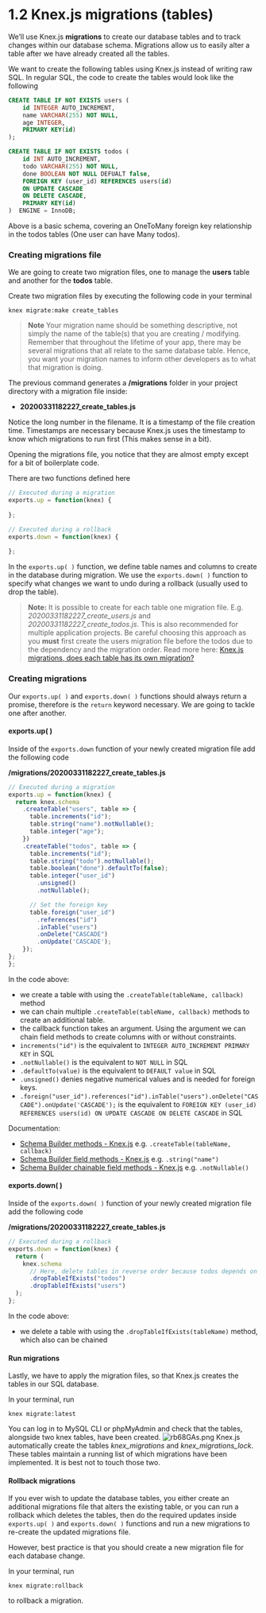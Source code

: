 # 1.2 Knex.js migrations (tables)
We’ll use Knex.js **migrations** to create our database tables and to track changes within our database schema. Migrations allow us to easily alter a table after we have already created all the tables.

We want to create the following tables using Knex.js instead of writing raw SQL. 
In regular SQL, the code to create the tables would look like the following
```sql
CREATE TABLE IF NOT EXISTS users (
    id INTEGER AUTO_INCREMENT,
    name VARCHAR(255) NOT NULL,
    age INTEGER,
    PRIMARY KEY(id)
);

CREATE TABLE IF NOT EXISTS todos (
    id INT AUTO_INCREMENT,
    todo VARCHAR(255) NOT NULL,
    done BOOLEAN NOT NULL DEFUALT false,
    FOREIGN KEY (user_id) REFERENCES users(id)
    ON UPDATE CASCADE
    ON DELETE CASCADE,
    PRIMARY KEY(id)
)  ENGINE = InnoDB;
```
Above is a basic schema, covering an OneToMany foreign key relationship in the todos tables (One user can have Many todos).


### Creating migrations file
We are going to create two migration files, one to manage the **users** table and another for the **todos** table.

Create two migration files by executing the following code in your terminal
```shell
knex migrate:make create_tables
```
> **Note**
> Your migration name should be something descriptive, not simply the name of the table(s) that you are creating / modifying. Remember that throughout the lifetime of your app, there may be several migrations that all relate to the same database table. Hence, you want your migration names to inform other developers as to what that migration is doing.
> 

The previous command generates a **/migrations** folder in your project directory with a migration file inside:
- **20200331182227_create_tables.js**

Notice the long number in the filename.
It is a timestamp of the file creation time. Timestamps are necessary because Knex.js uses the timestamp to know which migrations to run first (This makes sense in a bit).

Opening the migrations file, you notice that they are almost empty except for a bit of boilerplate code.

There are two functions defined here
```js
// Executed during a migration
exports.up = function(knex) {
  
};

// Executed during a rollback
exports.down = function(knex) {
  
};
```

In the `exports.up( )` function, we define table names and columns to create in the database during migration. 
We use the `exports.down( )` function to specify what changes we want to undo during a rollback (usually used to drop the table).

> **Note:** 
> It is possible to create for each table one migration file. 
> E.g. *20200331182227_create_users.js* and  *20200331182227_create_todos.js*. This is also recommended for multiple application projects. Be careful choosing this approach as you **must** first create the users migration file before the todos due to the dependency and the migration order.
> Read more here: [Knex.js migrations, does each table has its own migration?](https://www.reddit.com/r/node/comments/fsdfs3/knexjs_migrations_does_each_table_has_its_own/?utm_source=share&utm_medium=web2x) 

### Creating migrations
Our `exports.up( )` and `exports.down( )` functions should always return a promise, therefore is the `return` keyword necessary. We are going to tackle one after another.

#### exports.up( )
Inside of the `exports.down` function of your newly created migration file add the following code

**/migrations/20200331182227_create_tables.js**
```js
// Executed during a migration
exports.up = function(knex) {
  return knex.schema
    .createTable("users", table => {
      table.increments("id");
      table.string("name").notNullable();
      table.integer("age");
    })
    .createTable("todos", table => {
      table.increments("id");
      table.string("todo").notNullable();
      table.boolean("done").defaultTo(false);
      table.integer("user_id")
        .unsigned()
        .notNullable();

      // Set the foreign key
      table.foreign("user_id")
        .references("id")
        .inTable("users")
        .onDelete("CASCADE")
        .onUpdate('CASCADE');
    });
};
};
```
In the code above:
- we create a table with using the `.createTable(tableName, callback)` method
- we can chain multiple `.createTable(tableName, callback)` methods to create an additional table.
- the callback function takes an argument. Using the argument we can chain field methods to create columns with or without constraints.
- `increments("id")` is the equivalent to `INTEGER AUTO_INCREMENT PRIMARY KEY` in SQL
- `.notNullable()` is the equivalent to `NOT NULL` in SQL
- `.defaultTo(value)` is the equivalent to `DEFAULT value` in SQL
- `.unsigned()` denies negative numerical values and is needed for foreign keys.
- `.foreign("user_id").references("id").inTable("users").onDelete("CASCADE").onUpdate('CASCADE');` is the equivalent to `FOREIGN KEY (user_id) REFERENCES users(id) ON UPDATE CASCADE ON DELETE CASCADE` in SQL

Documentation: 
- [Schema Builder methods - Knex.js](http://knexjs.org/#Schema)
e.g. `.createTable(tableName, callback)`
- [Schema Builder field methods - Knex.js](https://knexjs.org/#Schema-Building) 
e.g. `.string("name")`
- [Schema Builder chainable field methods - Knex.js](https://knexjs.org/#Chainable) 
e.g. `.notNullable()`

#### exports.down( )
Inside of the `exports.down( )` function of your newly created migration file add the following code

**/migrations/20200331182227_create_tables.js**
```js
// Executed during a rollback
exports.down = function(knex) {
  return (
    knex.schema
      // Here, delete tables in reverse order because todos depends on users
      .dropTableIfExists("todos")
      .dropTableIfExists("users")
  );
};
```
In the code above:
- we delete a table with using the `.dropTableIfExists(tableName)` method, which also can be chained




#### Run migrations
Lastly, we have to apply the migration files, so that Knex.js creates the tables in our SQL database.

In your terminal, run
```shell
knex migrate:latest
```

You can log in to MySQL CLI or phpMyAdmin and check that the tables, alongside two knex tables, have been created.
![rb68GAs.png](https://i.imgur.com/rb68GAs.png)
Knex.js automatically create the tables *knex_migrations* and *knex_migrations_lock*. These tables maintain a running list of which migrations have been implemented. It is best not to touch those two.


#### Rollback migrations
If you ever wish to update the database tables, you either create an additional migrations file that alters the existing table, or you can run a rollback which deletes the tables, then do the required updates inside `exports.up( )` and `exports.down( )` functions and run a new migrations to re-create the updated migrations file.

However, best practice is that you should create a new migration file for each database change.

In your terminal, run
```shell
knex migrate:rollback
```
to rollback a migration.